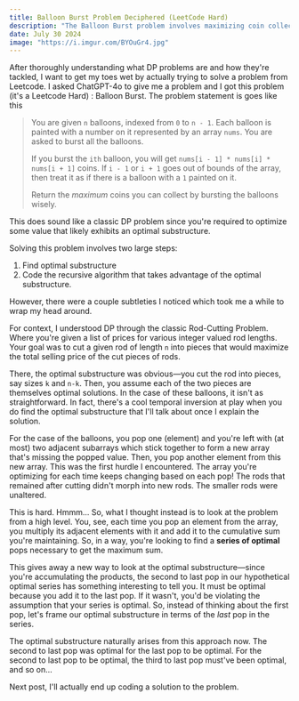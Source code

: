 ```yaml
---
title: Balloon Burst Problem Deciphered (LeetCode Hard)
description: "The Balloon Burst problem involves maximizing coin collection by popping balloons strategically. The challenge lies in the evolving nature of the array with each pop. By framing the problem in terms of the last pop in an optimal sequence, one can derive a dynamic programming solution based on optimal substructures."
date: July 30 2024
image: "https://i.imgur.com/BYOuGr4.jpg"
---
```


After thoroughly understanding what DP problems are and how they're tackled, I want to get my toes wet by actually trying to solve a problem from Leetcode. I asked ChatGPT-4o to give me a problem and I got this problem (it's a Leetcode Hard) : Balloon Burst. The problem statement is goes like this

> You are given `n` balloons, indexed from `0` to `n - 1`. Each balloon is painted with a number on it represented by an array `nums`. You are asked to burst all the balloons.
> 
> If you burst the `ith` balloon, you will get `nums[i - 1] * nums[i] * nums[i + 1]` coins. If `i - 1` or `i + 1` goes out of bounds of the array, then treat it as if there is a balloon with a `1` painted on it.
> 
> Return the *maximum* coins you can collect by bursting the balloons wisely.

This does sound like a classic DP problem since you're required to optimize some value that likely exhibits an optimal substructure. 

Solving this problem involves two large steps: 

1. Find optimal substructure
2. Code the recursive algorithm that takes advantage of the optimal substructure. 

However, there were a couple subtleties I noticed which took me a while to wrap my head around. 

For context, I understood DP through the classic Rod-Cutting Problem. Where you're given a list of prices for various integer valued rod lengths. Your goal was to cut a given rod of length `n` into pieces that would maximize the total selling price of the cut pieces of rods. 

There, the optimal substructure was obvious—you cut the rod into pieces, say sizes `k` and `n-k`. Then, you assume each of the two pieces are themselves optimal solutions. In the case of these balloons, it isn't as straightforward. In fact, there's a cool temporal inversion at play when you do find the optimal substructure that I'll talk about once I explain the solution. 

For the case of the balloons, you pop one (element) and you're left with (at most) two adjacent subarrays which stick together to form a new array that's missing the popped value. Then, you pop another element from this new array. This was the first hurdle I encountered. The array you're optimizing for each time keeps changing based on each pop! The rods that remained after cutting didn't morph into new rods. The smaller rods were unaltered. 

This is hard. Hmmm... So, what I thought instead is to look at the problem from a high level. You, see, each time you pop an element from the array, you multiply its adjacent elements with it and add it to the cumulative sum you're maintaining. So, in a way, you're looking to find a **series of optimal** pops necessary to get the maximum sum. 

This gives away a new way to look at the optimal substructure—since you're accumulating the products, the second to last pop in our hypothetical optimal series has something interesting to tell you. It must be optimal because you add it to the last pop. If it wasn't, you'd be violating the assumption that your series is optimal. So, instead of thinking about the first pop, let's frame our optimal substructure in terms of the *last* pop in the series. 

The optimal substructure naturally arises from this approach now. The second to last pop was optimal for the last pop to be optimal. For the second to last pop to be optimal, the third to last pop must've been optimal, and so on... 

Next post, I'll actually end up coding a solution to the problem. 
